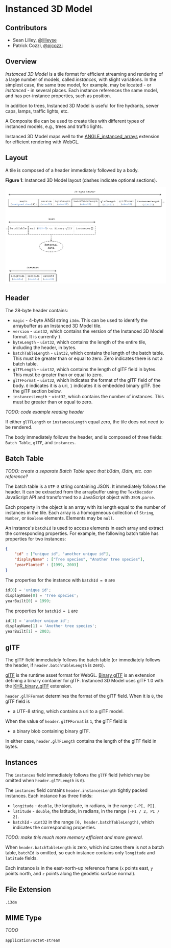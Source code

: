 # Instanced 3D Model

## Contributors

* Sean Lilley, [@lilleyse](https://twitter.com/lilleyse)
* Patrick Cozzi, [@pjcozzi](https://twitter.com/pjcozzi)

## Overview

_Instanced 3D Model_ is a tile format for efficient streaming and rendering of a large number of models, called _instances_, with slight variations.  In the simplest case, the same tree model, for example, may be located - or _instanced_ - in several places.  Each instance references the same model, and has per-instance properties, such as position.

In addition to trees, Instanced 3D Model is useful for fire hydrants, sewer caps, lamps, traffic lights, etc.

A Composite tile can be used to create tiles with different types of instanced models, e.g., trees and traffic lights.

Instanced 3D Model maps well to the [ANGLE_instanced_arrays](https://www.khronos.org/registry/webgl/extensions/ANGLE_instanced_arrays/) extension for efficient rendering with WebGL.

## Layout

A tile is composed of a header immediately followed by a body.

**Figure 1**: Instanced 3D Model layout (dashes indicate optional sections).

![](figures/layout.png)

## Header

The 28-byte header contains:

* `magic` - 4-byte ANSI string `i3dm`.  This can be used to identify the arraybuffer as an Instanced 3D Model tile.
* `version` - `uint32`, which contains the version of the Instanced 3D Model format. It is currently `1`.
* `byteLength` - `uint32`, which contains the length of the entire tile, including the header, in bytes.
* `batchTableLength` - `uint32`, which contains the length of the batch table.  This must be greater than or equal to zero.  Zero indicates there is not a batch table.
* `glTFLength` - `uint32`, which contains the length of glTF field in bytes.  This must be greater than or equal to zero.
* `glTFFormat` - `uint32`, which indicates the format of the glTF field of the body.  `0` indicates it is a uri, `1` indicates it is embedded binary glTF.  See the glTF section below.
* `instancesLength` - `uint32`, which contains the number of instances.  This must be greater than or equal to zero.

_TODO: code example reading header_

If either `glTFLength` or `instancesLength` equal zero, the tile does not need to be rendered.

The body immediately follows the header, and is composed of three fields: `Batch Table`, `glTF`, and `instances`.

## Batch Table

_TODO: create a separate Batch Table spec that b3dm, i3dm, etc. can reference?_

The batch table is a `UTF-8` string containing JSON.  It immediately follows the header.  It can be extracted from the arraybuffer using the `TextDecoder` JavaScript API and transformed to a JavaScript object with `JSON.parse`.

Each property in the object is an array with its length equal to the number of instances in the tile.  Each array is a homogeneous collection of `String`, `Number`, or `Boolean` elements.  Elements may be `null`.

An instance's `batchId` is used to access elements in each array and extract the corresponding properties.  For example, the following batch table has properties for two instances:
```json
{
    "id" : ["unique id", "another unique id"],
    "displayName" : ["Tree species", "Another tree species"],
    "yearPlanted" : [1999, 2003]
}
```

The properties for the instance with `batchId = 0` are
```javascript
id[0] = 'unique id';
displayName[0] = 'Tree species';
yearBuilt[0] = 1999;
```

The properties for `batchId = 1` are
```javascript
id[1] = 'another unique id';
displayName[1] = 'Another tree species';
yearBuilt[1] = 2003;
```

## glTF

The glTF field immediately follows the batch table (or immediately follows the header, if `header.batchTableLength` is zero).

[glTF](https://www.khronos.org/gltf) is the runtime asset format for WebGL.  [Binary glTF](https://github.com/KhronosGroup/glTF/tree/master/extensions/Khronos/KHR_binary_glTF) is an extension defining a binary container for glTF.  Instanced 3D Model uses glTF 1.0 with the [KHR_binary_glTF](https://github.com/KhronosGroup/glTF/tree/master/extensions/Khronos/KHR_binary_glTF) extension.

`header.glTFFormat` determines the format of the glTF field.  When it is `0`, the glTF field is

* a UTF-8 string, which contains a uri to a glTF model.

When the value of `header.glTFFormat` is `1`, the glTF field is

* a binary blob containing binary glTF.

In either case, `header.glTFLength` contains the length of the glTF field in bytes.

## Instances

The `instances` field immediately follows the `glTF` field (which may be omitted when `header.glTFLength` is `0`).

The `instances` field contains `header.instancesLength` tightly packed instances.  Each instance has three fields:

* `longitude` - `double`, the longitude, in radians, in the range `[-PI, PI]`.
* `latitude` - `double`, the latitude, in radians, in the range `[-PI / 2, PI / 2]`.
* `batchId` - `uint32` in the range `[0, header.batchTableLength)`, which indicates the corresponding properties.

_TODO: make this much more memory efficient and more general._

When `header.batchTableLength` is zero, which indicates there is not a batch table, `batchId` is omitted, so each instance contains only `longitude` and `latitude` fields.

Each instance is in the east-north-up reference frame (`x` points east, `y` points north, and `z` points along the geodetic surface normal).

## File Extension

`.i3dm`

## MIME Type

_TODO_

`application/octet-stream`
